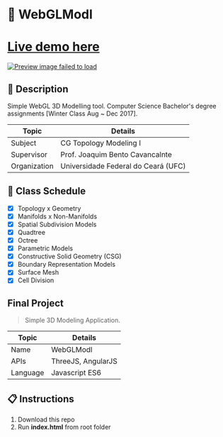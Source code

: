 # :triangular_ruler: WebGLModl

# <a href="https://flaviofs.github.io/WebGLModl/" target="_blank"> Live demo here</a>
<a href="https://flaviofs.github.io/WebGLModl/" target="_blank">
  <img src="img/preview.gif" alt="Preview image failed to load">
</a>

## :book: Description
Simple WebGL 3D Modelling tool.
Computer Science Bachelor's degree assignments [Winter Class Aug ~ Dec 2017].

| Topic | Details |
|-------|-----------|
| Subject | CG Topology Modeling I |
| Supervisor | Prof. Joaquim Bento Cavancalnte |
| Organization | Universidade Federal do Ceará (UFC) |

## :scroll: Class Schedule
  - [x] Topology x Geometry
  - [x] Manifolds x Non-Manifolds 
  - [x] Spatial Subdivision Models
  - [x] Quadtree
  - [x] Octree
  - [x] Parametric Models
  - [x] Constructive Solid Geometry (CSG)
  - [x] Boundary Representation Models
  - [x] Surface Mesh
  - [x] Cell Division

## Final Project
> Simple 3D Modeling Application.

| Topic | Details |
|-------|-----------|
| Name | WebGLModl |
| APIs | ThreeJS, AngularJS |
| Language | Javascript ES6 |

## :clipboard: Instructions
 1. Download this repo
 2. Run **index.html** from root folder
